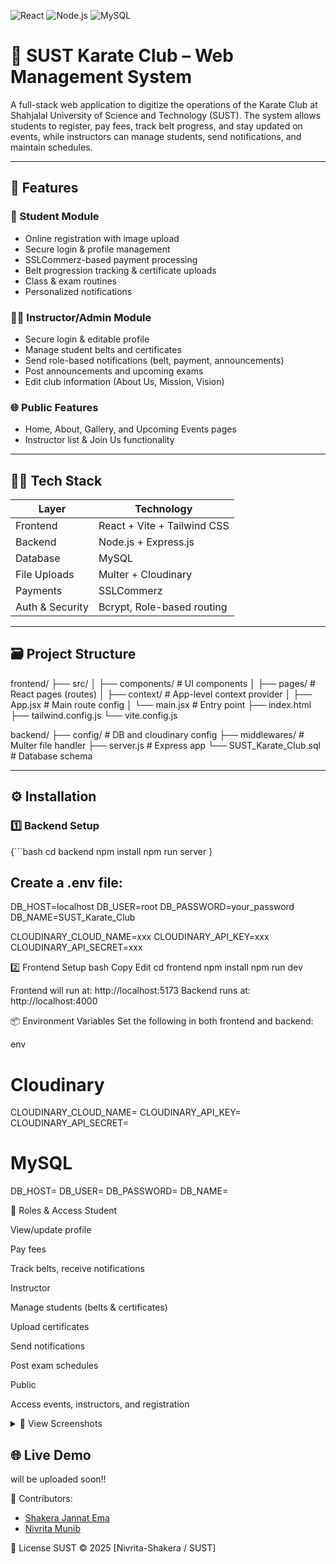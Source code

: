 ![React](https://img.shields.io/badge/React-20232A?style=for-the-badge&logo=react&logoColor=61DAFB)
![Node.js](https://img.shields.io/badge/Node.js-43853D?style=for-the-badge&logo=node.js&logoColor=white)
![MySQL](https://img.shields.io/badge/MySQL-005C84?style=for-the-badge&logo=mysql&logoColor=white)

# 🥋 SUST Karate Club – Web Management System

A full-stack web application to digitize the operations of the Karate Club at Shahjalal University of Science and Technology (SUST). The system allows students to register, pay fees, track belt progress, and stay updated on events, while instructors can manage students, send notifications, and maintain schedules.

---

## 🚀 Features

### 👤 Student Module
- Online registration with image upload
- Secure login & profile management
- SSLCommerz-based payment processing
- Belt progression tracking & certificate uploads
- Class & exam routines
- Personalized notifications

### 👨‍🏫 Instructor/Admin Module
- Secure login & editable profile
- Manage student belts and certificates
- Send role-based notifications (belt, payment, announcements)
- Post announcements and upcoming exams
- Edit club information (About Us, Mission, Vision)

### 🌐 Public Features
- Home, About, Gallery, and Upcoming Events pages
- Instructor list & Join Us functionality

---

## 🧑‍💻 Tech Stack

| Layer         | Technology                           |
|---------------|--------------------------------------|
| Frontend      | React + Vite + Tailwind CSS          |
| Backend       | Node.js + Express.js                 |
| Database      | MySQL                                |
| File Uploads  | Multer + Cloudinary                  |
| Payments      | SSLCommerz                           |
| Auth & Security | Bcrypt, Role-based routing         |

---

## 🗃️ Project Structure

frontend/
├── src/
│ ├── components/ # UI components
│ ├── pages/ # React pages (routes)
│ ├── context/ # App-level context provider
│ ├── App.jsx # Main route config
│ └── main.jsx # Entry point
├── index.html
├── tailwind.config.js
└── vite.config.js

backend/
├── config/ # DB and cloudinary config
├── middlewares/ # Multer file handler
├── server.js # Express app
└── SUST_Karate_Club.sql # Database schema


---

## ⚙️ Installation

### 1️⃣ Backend Setup

{```bash
cd backend
npm install
npm run server
}


## Create a .env file:
DB_HOST=localhost
DB_USER=root
DB_PASSWORD=your_password
DB_NAME=SUST_Karate_Club

CLOUDINARY_CLOUD_NAME=xxx
CLOUDINARY_API_KEY=xxx
CLOUDINARY_API_SECRET=xxx

2️⃣ Frontend Setup
bash
Copy
Edit
cd frontend
npm install
npm run dev

Frontend will run at: http://localhost:5173
Backend runs at: http://localhost:4000

📦 Environment Variables
Set the following in both frontend and backend:

env
# Cloudinary
CLOUDINARY_CLOUD_NAME=
CLOUDINARY_API_KEY=
CLOUDINARY_API_SECRET=

# MySQL
DB_HOST=
DB_USER=
DB_PASSWORD=
DB_NAME=

🔐 Roles & Access
Student

View/update profile

Pay fees

Track belts, receive notifications

Instructor

Manage students (belts & certificates)

Upload certificates

Send notifications

Post exam schedules

Public

Access events, instructors, and registration

<details>
  <summary>📸 View Screenshots</summary>
<img width="2470" height="6894" alt="image" src="https://github.com/user-attachments/assets/62bdef90-fbcd-4b4a-bf11-00868522a6dc" />
<img width="2470" height="2552" alt="image" src="https://github.com/user-attachments/assets/3fc2a844-91de-41a3-b8cd-66fb36a03bb9" />
<img width="2470" height="3148" alt="image" src="https://github.com/user-attachments/assets/bebd6266-55b7-447c-ade6-c568d17ab861" />
<img width="2470" height="4220" alt="image" src="https://github.com/user-attachments/assets/5d5f5037-dadd-4fef-b97c-a4f778d4d1ef" />
<img width="2470" height="2750" alt="image" src="https://github.com/user-attachments/assets/7e9149f7-6010-498d-8f2a-a1955d8de20e" />
</details>

## 🌐 Live Demo
will be uploaded soon!!


📣 Contributors:  
- [Shakera Jannat Ema](https://github.com/shakeraema)  
- [Nivrita Munib](https://github.com/Nivrita44)  


🪪 License
SUST © 2025 [Nivrita-Shakera / SUST]
